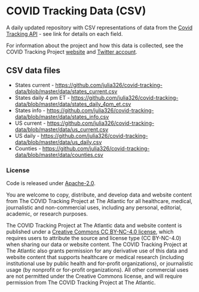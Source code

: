 # COVID Tracking Data (CSV)

A daily updated repository with CSV representations of data from the [Covid Tracking API](https://covidtracking.com/api) - see link for details on each field.

For information about the project and how this data is collected, see the COVID Tracking Project [website](https://www.covidtracking.com) and [Twitter account](https://twitter.com/COVID19Tracking).

## CSV data files

* States current - https://github.com/julia326/covid-tracking-data/blob/master/data/states_current.csv
* States daily 4 pm ET - https://github.com/julia326/covid-tracking-data/blob/master/data/states_daily_4pm_et.csv
* States info - https://github.com/julia326/covid-tracking-data/blob/master/data/states_info.csv
* US current - https://github.com/julia326/covid-tracking-data/blob/master/data/us_current.csv
* US daily - https://github.com/julia326/covid-tracking-data/blob/master/data/us_daily.csv
* Counties - https://github.com/julia326/covid-tracking-data/blob/master/data/counties.csv

### License

Code is released under [Apache-2.0](LICENSE).

You are welcome to copy, distribute, and develop data and website content from The COVID Tracking Project at The Atlantic for all healthcare, medical, journalistic and non-commercial uses, including any personal, editorial, academic, or research purposes.

The COVID Tracking Project at The Atlantic data and website content is published under a [Creative Commons CC BY-NC-4.0 license](http://creativecommons.org/licenses/by-nc/4.0/), which requires users to attribute the source and license type (CC BY-NC-4.0) when sharing our data or website content. The COVID Tracking Project at The Atlantic also grants permission for any derivative use of this data and website content that supports healthcare or medical research (including institutional use by public health and for-profit organizations), or journalistic usage (by nonprofit or for-profit organizations). All other commercial uses are not permitted under the Creative Commons license, and will require permission from The COVID Tracking Project at The Atlantic.

